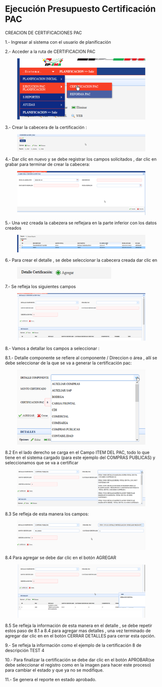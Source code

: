 # Ejecución Presupuesto Certificación PAC

CREACION DE CERTIFICACIONES PAC

1.- Ingresar al sistema con el usuario de planificación

2.- Acceder a la ruta de CERTIFICACION PAC

<figure><img src=".gitbook/assets/image (23).png" alt=""><figcaption></figcaption></figure>

3.- Crear la cabecera de la certificación :

<figure><img src=".gitbook/assets/image (9).png" alt=""><figcaption></figcaption></figure>

4.- Dar clic en nuevo y se debe registrar los campos solicitados , dar clic en grabar para terminar de crear la cabecera:&#x20;

<figure><img src=".gitbook/assets/image (11).png" alt=""><figcaption></figcaption></figure>

5.- Una vez creada la cabezera se reflejara en la parte inferior con los datos creados

<figure><img src=".gitbook/assets/image (10).png" alt=""><figcaption></figcaption></figure>

6.- Para crear el detalle , se debe seleccionar la cabecera creada dar clic en

<figure><img src=".gitbook/assets/image (3).png" alt=""><figcaption></figcaption></figure>

7.- Se refleja los siguientes campos&#x20;

<figure><img src=".gitbook/assets/image (13).png" alt=""><figcaption></figcaption></figure>

8.- Vamos a detallar los campos a seleccionar :

8.1.- Detalle componente se refiere al componente / Direccion o área , allí se debe seleccionar de la que se va a generar la certificación pac:

<figure><img src=".gitbook/assets/image (14).png" alt=""><figcaption></figcaption></figure>

8.2 En el lado derecho se carga en el Campo ITEM DEL PAC, todo lo que tiene en el sistema cargado (para este ejemplo del COMPRAS PUBLICAS) y seleccionamos que se va a certificar

<figure><img src=".gitbook/assets/image (1).png" alt=""><figcaption></figcaption></figure>

8.3 Se refleja de esta manera los campos:

<figure><img src=".gitbook/assets/image (2).png" alt=""><figcaption></figcaption></figure>

8.4 Para agregar se debe dar clic en el botón AGREGAR

<figure><img src=".gitbook/assets/image.png" alt=""><figcaption></figcaption></figure>

8.5 Se refleja la información de esta manera en el detalle , se debe repetir estos paso de 8.1 a 8.4 para agregar mas detalles , una vez terminado de agregar dar clic en en el botón CERRAR DETALLES para cerrar esta opción.

9.- Se refleja la  información como el  ejemplo de la certificación 8 de descripción TEST 4

10.- Para finalizar la certificación se debe dar clic en el botón APROBAR(se debe seleccionar el registro como en la imagen para hacer este proceso) para cambiar el estado y que ya no se modifique.

11.- Se genera el reporte en estado aprobado.





